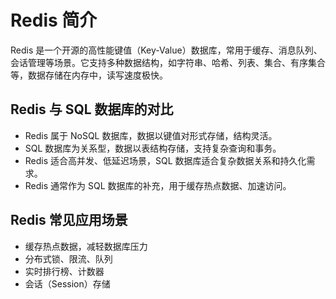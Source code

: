 # Redis 简介

Redis 是一个开源的高性能键值（Key-Value）数据库，常用于缓存、消息队列、会话管理等场景。它支持多种数据结构，如字符串、哈希、列表、集合、有序集合等，数据存储在内存中，读写速度极快。

## Redis 与 SQL 数据库的对比
- Redis 属于 NoSQL 数据库，数据以键值对形式存储，结构灵活。
- SQL 数据库为关系型，数据以表结构存储，支持复杂查询和事务。
- Redis 适合高并发、低延迟场景，SQL 数据库适合复杂数据关系和持久化需求。
- Redis 通常作为 SQL 数据库的补充，用于缓存热点数据、加速访问。

## Redis 常见应用场景
- 缓存热点数据，减轻数据库压力
- 分布式锁、限流、队列
- 实时排行榜、计数器
- 会话（Session）存储 
